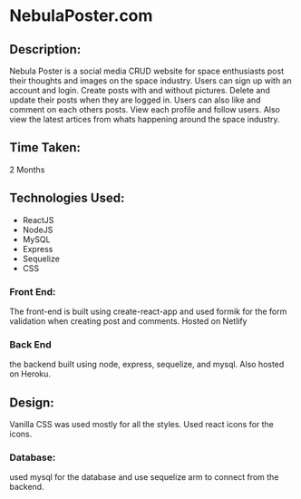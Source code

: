 # NebulaPoster.com

## Description:

Nebula Poster is a social media CRUD website for space enthusiasts post their thoughts and images on the space industry. Users can
sign up with an account and login.  Create posts with and without pictures. Delete and update their posts when they are logged in. Users 
can also like and comment on each others posts. View each profile and follow users. Also view the latest artices from whats happening around
the space industry.

## Time Taken:

2 Months

## Technologies Used:

- ReactJS
- NodeJS
- MySQL
- Express
- Sequelize
- CSS

### Front End:

The front-end is built using create-react-app and used formik for the form validation when creating post and comments.
Hosted on Netlify

### Back End
the backend built using node, express, sequelize, and mysql.
Also hosted on Heroku.

## Design:

 Vanilla CSS was used mostly for all the styles. Used react icons for the icons.

### Database:

used mysql for the database and use sequelize arm to connect from the backend.

